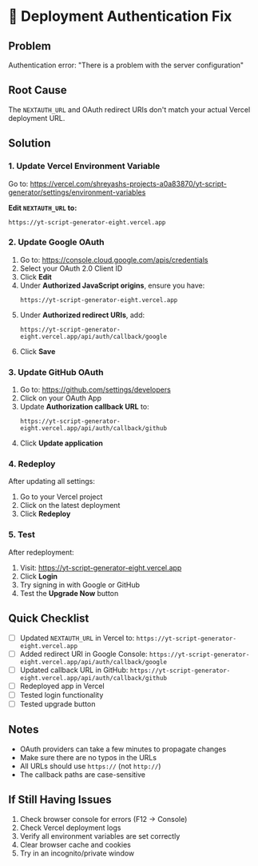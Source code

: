# 🔧 Deployment Authentication Fix

## Problem
Authentication error: "There is a problem with the server configuration"

## Root Cause
The `NEXTAUTH_URL` and OAuth redirect URIs don't match your actual Vercel deployment URL.

## Solution

### 1. Update Vercel Environment Variable

Go to: https://vercel.com/shreyashs-projects-a0a83870/yt-script-generator/settings/environment-variables

**Edit `NEXTAUTH_URL` to:**
```
https://yt-script-generator-eight.vercel.app
```

### 2. Update Google OAuth

1. Go to: https://console.cloud.google.com/apis/credentials
2. Select your OAuth 2.0 Client ID
3. Click **Edit**
4. Under **Authorized JavaScript origins**, ensure you have:
   ```
   https://yt-script-generator-eight.vercel.app
   ```
5. Under **Authorized redirect URIs**, add:
   ```
   https://yt-script-generator-eight.vercel.app/api/auth/callback/google
   ```
6. Click **Save**

### 3. Update GitHub OAuth

1. Go to: https://github.com/settings/developers
2. Click on your OAuth App
3. Update **Authorization callback URL** to:
   ```
   https://yt-script-generator-eight.vercel.app/api/auth/callback/github
   ```
4. Click **Update application**

### 4. Redeploy

After updating all settings:
1. Go to your Vercel project
2. Click on the latest deployment
3. Click **Redeploy**

### 5. Test

After redeployment:
1. Visit: https://yt-script-generator-eight.vercel.app
2. Click **Login**
3. Try signing in with Google or GitHub
4. Test the **Upgrade Now** button

## Quick Checklist

- [ ] Updated `NEXTAUTH_URL` in Vercel to: `https://yt-script-generator-eight.vercel.app`
- [ ] Added redirect URI in Google Console: `https://yt-script-generator-eight.vercel.app/api/auth/callback/google`
- [ ] Updated callback URL in GitHub: `https://yt-script-generator-eight.vercel.app/api/auth/callback/github`
- [ ] Redeployed app in Vercel
- [ ] Tested login functionality
- [ ] Tested upgrade button

## Notes

- OAuth providers can take a few minutes to propagate changes
- Make sure there are no typos in the URLs
- All URLs should use `https://` (not `http://`)
- The callback paths are case-sensitive

## If Still Having Issues

1. Check browser console for errors (F12 → Console)
2. Check Vercel deployment logs
3. Verify all environment variables are set correctly
4. Clear browser cache and cookies
5. Try in an incognito/private window


